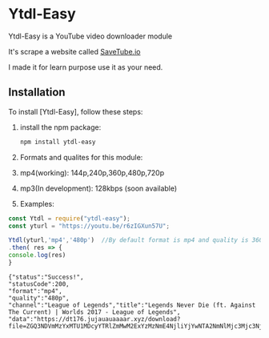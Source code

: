 # Ytdl-Easy
Ytdl-Easy is a YouTube video downloader module

It's scrape a website called [SaveTube.io](https://savetube.io)

I made it for learn purpose use it as your need.


## Installation

To install [Ytdl-Easy], follow these steps:

1. install the npm package:

   ```bash
   npm install ytdl-easy
   ```

2. Formats and qualites for this module:

1. mp4(working):    144p,240p,360p,480p,720p
2. mp3(In development): 128kbps (soon available)


3. Examples:
```javascript
const Ytdl = require("ytdl-easy");
const yturl = "https://youtu.be/r6zIGXun57U";

Ytdl(yturl,'mp4','480p')  //By default format is mp4 and quality is 360p
.then( res => {
console.log(res)
}
```
```output
{"status":"Success!",
"statusCode":200,
"format":"mp4",
"quality":"480p",
"channel":"League of Legends","title":"Legends Never Die (ft. Against The Current) | Worlds 2017 - League of Legends",
"data":"https://dt176.jujauauaaaar.xyz/download?file=ZGQ3NDVmMzYxMTU1MDcyYTRlZmMwM2ExYzMzNmE4NjliYjYwNTA2NmNlMjc3Mjc3NjU0ZDE1OTdmNTczY2ZjNl80ODBwLm1wNOKYr1NhdmVUdWJlLmlvLUxlZ2VuZHMgTmV2ZXIgRGllIChmdC4gQWdhaW5zdCBUaGUgQ3VycmVudCkgfCBXb3JsZHMgMjAxNyAtIExlYWd1ZSBvZiBMZWdlbmRz4pivNDgwcA"}
```
